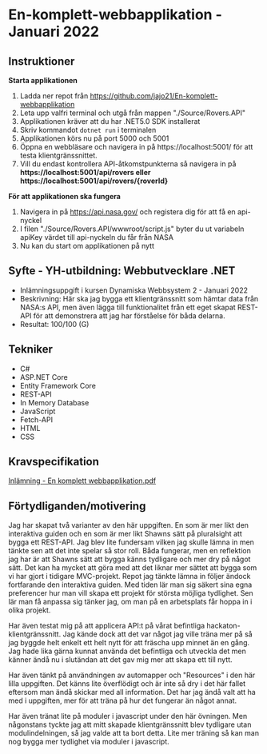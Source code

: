 # En-komplett-webbapplikation - Januari 2022
## Instruktioner
**Starta applikationen**
1. Ladda ner repot från https://github.com/jajo21/En-komplett-webbapplikation
2. Leta upp valfri terminal och utgå från mappen "./Source/Rovers.API"
3. Applikationen kräver att du har .NET5.0 SDK installerat
4. Skriv kommandot ```dotnet run``` i terminalen
5. Applikationen körs nu på port 5000 och 5001
6. Öppna en webbläsare och navigera in på https://localhost:5001/ för att testa klientgränssnittet.
7. Vill du endast kontrollera API-åtkomstpunkterna så navigera in på **https://localhost:5001/api/rovers eller https://localhost:5001/api/rovers/{roverId}**

**För att applikationen ska fungera**
1. Navigera in på https://api.nasa.gov/ och registera dig för att få en api-nyckel
2. I filen "./Source/Rovers.API/wwwroot/script.js" byter du ut variabeln apiKey värdet till api-nyckeln du får från NASA
3. Nu kan du start om applikationen på nytt

## Syfte - YH-utbildning: Webbutvecklare .NET
* Inlämningsuppgift i kursen Dynamiska Webbsystem 2 - Januari 2022
* Beskrivning: Här ska jag bygga ett klientgränssnitt som hämtar data från NASA:s API, men även lägga till funktionalitet från ett eget skapat REST-API för att demonstrera att jag har förståelse för båda delarna.
* Resultat: 100/100 (G)

## Tekniker
* C#
* ASP.NET Core
* Entity Framework Core
* REST-API
* In Memory Database
* JavaScript
* Fetch-API
* HTML
* CSS

## Kravspecifikation
[Inlämning - En komplett webbapplikation.pdf](https://github.com/jajo21/En-komplett-webbapplikation/files/8840142/Inlamning.-.En.komplett.webbapplikation.pdf)

## Förtydliganden/motivering
Jag har skapat två varianter av den här uppgiften. En som är mer likt den interaktiva guiden och en som är mer likt Shawns sätt på pluralsight att bygga ett REST-API. Jag blev lite fundersam vilken jag skulle lämna in men tänkte sen att det inte spelar så stor roll. Båda fungerar, men en reflektion jag har är att Shawns sätt att bygga känns tydligare och mer dry på något sätt. Det kan ha mycket att göra med att det liknar mer sättet att bygga som vi har gjort i tidigare MVC-projekt. Repot jag tänkte lämna in följer ändock fortfarande den interaktiva guiden. Med tiden lär man sig säkert sina egna preferencer hur man vill skapa ett projekt för största möjliga tydlighet. Sen lär man få anpassa sig tänker jag, om man på en arbetsplats får hoppa in i olika projekt. 

Har även testat mig på att applicera API:t på vårat befintliga hackaton-klientgränssnitt. Jag kände dock att det var något jag ville träna mer på så jag byggde helt enkelt ett helt nytt för att fräscha upp minnet än en gång. Jag hade lika gärna kunnat använda det befintliga och utveckla det men känner ändå nu i slutändan att det gav mig mer att skapa ett till nytt.

Har även tänkt på användningen av automapper och "Resources" i den här lilla uppgiften. Det känns lite överflödigt och är inte så dry i det här fallet eftersom man ändå skickar med all information. Det har jag ändå valt att ha med i uppgiften, mer för att träna på hur det fungerar än något annat.

Har även tränat lite på moduler i javascript under den här övningen. Men någonstans tyckte jag att mitt skapade klientgränssnitt blev tydligare utan modulindelningen, så jag valde att ta bort detta. Lite mer träning så kan man nog bygga mer tydlighet via moduler i javascript.
